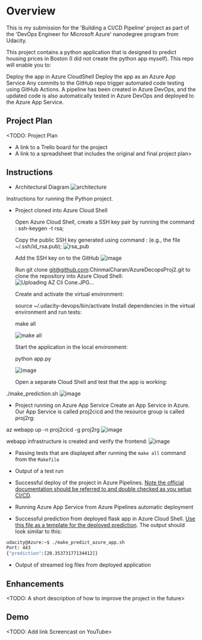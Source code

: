 # Overview

This is my submission for the 'Building a CI/CD Pipeline' project as part of the 'DevOps Engineer for Microsoft Azure' nanodegree program from Udacity.

This project contains a python application that is designed to predict housing prices in Boston (I did not create the python app myself). This repo will enable you to:

Deploy the app in Azure CloudShell
Deploy the app as an Azure App Service
Any commits to the GitHub repo trigger automated code testing using GitHub Actions. A pipeline has been created in Azure DevOps, and the updated code is also automatically tested in Azure DevOps and deployed to the Azure App Service.

## Project Plan
<TODO: Project Plan

* A link to a Trello board for the project
* A link to a spreadsheet that includes the original and final project plan>

## Instructions
* Architectural Diagram
![architecture](https://user-images.githubusercontent.com/95535252/147277332-0ebd5f83-7d24-432b-8408-e439d75a0abb.jpg)

Instructions for running the Python project.  

* Project cloned into Azure Cloud Shell

  Open Azure Cloud Shell, create a SSH key pair by running the command : ssh-keygen -t rsa;
  
  Copy the public SSH key generated using command : (e.g., the file ~/.ssh/id_rsa.pub);
  ![rsa_pub](https://user-images.githubusercontent.com/95535252/147278056-bd402a95-9d3e-473d-ad57-5f2e0ecf9f5d.JPG)
  
  Add the SSH key on to the GitHub
  ![image](https://user-images.githubusercontent.com/95535252/147277272-d439ae37-9a93-4888-99e5-52b17ab6d00e.png) 

  Run git clone git@github.com:ChinmaiCharan/AzureDecopsProj2.git to clone the repository into Azure Cloud Shell:
  ![Uploading AZ Cli Cone.JPG…]()

  Create and activate the virtual environment:

  source ~/.udacity-devops/bin/activate
  Install dependencies in the virtual environment and run tests:

  make all  

  ![make all](https://user-images.githubusercontent.com/95535252/147281007-8838ba0d-d489-463e-843f-6bb145ed7285.jpg)

  Start the application in the local environment:
  
  python app.py
  
  ![image](https://user-images.githubusercontent.com/95535252/147283414-c9ce9507-08e0-4355-b098-8c0ab2829ed4.png)
  
   Open a separate Cloud Shell and test that the app is working:

./make_prediction.sh
![image](https://user-images.githubusercontent.com/95535252/147283768-97bb0c4b-4179-4dfd-8c4a-18023f1b47e4.png)


* Project running on Azure App Service
Create an App Service in Azure. 
Our App Service is called proj2cicd and the resource group is called proj2rg:

az webapp up -n proj2cicd -g proj2rg
![image](https://user-images.githubusercontent.com/95535252/147284016-6181d4be-12ed-4186-91ad-62e1288b796c.png)

webapp infrastructure is created and verify the frontend:
![image](https://user-images.githubusercontent.com/95535252/147285263-27a24129-fcbd-4392-9bca-1cf339082dfb.png)


* Passing tests that are displayed after running the `make all` command from the `Makefile`

* Output of a test run

* Successful deploy of the project in Azure Pipelines.  [Note the official documentation should be referred to and double checked as you setup CI/CD](https://docs.microsoft.com/en-us/azure/devops/pipelines/ecosystems/python-webapp?view=azure-devops).

* Running Azure App Service from Azure Pipelines automatic deployment

* Successful prediction from deployed flask app in Azure Cloud Shell.  [Use this file as a template for the deployed prediction](https://github.com/udacity/nd082-Azure-Cloud-DevOps-Starter-Code/blob/master/C2-AgileDevelopmentwithAzure/project/starter_files/flask-sklearn/make_predict_azure_app.sh).
The output should look similar to this:

```bash
udacity@Azure:~$ ./make_predict_azure_app.sh
Port: 443
{"prediction":[20.35373177134412]}
```

* Output of streamed log files from deployed application

> 

## Enhancements

<TODO: A short description of how to improve the project in the future>

## Demo 

<TODO: Add link Screencast on YouTube>


